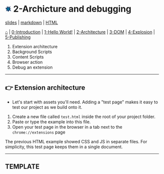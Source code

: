 <!-- paginate: true -->

# <img width="4%" src="../../extension/explode-tutorial-final/assets/img/explosion-tutorial-icon.svg"> 2-Archicture and debugging

<span class="slides-small"><a href="../slides/2-architecture.html">slides</a> | <span class="slides-small"><a href="../markdown/2-architecture.md">markdown</a> | <a href="../www/2-architecture.html">HTML</a></span>

<span class="slides-small">[⌂](../../README.md) | [0-Introduction](0-introduction.html) | [1-Hello World!](1-hello-world.html) | [2-Architecture](2-architecture.html) | [3-DOM](3-dom.html) | [4-Explosion](4-explosion.html) | [5-Publishing](5-publishing.html)</span>

<!--
Presentation comments ...
-->

1. Extension architecture
1. Background Scripts
1. Content Scripts
1. Browser action
1. Debug an extension





---

## 👉 Extension architecture



- Let's start with assets you'll need.
Adding a "test page" makes it easy to test our project as we build onto it.

<div class="twocolumn">
<div class="col">

1. Create a new file called `test.html` inside the root of your project folder.
1. Paste or type the example into this file.
1. Open your test page in the browser in a tab next to the `chrome://extensions` page

</div>
<div class="col">



</div>
</div>

<div class="slides-small caption">The previous HTML example showed CSS and JS in separate files. For simplicity, this test page keeps them in a single document.</div>















---

## TEMPLATE

<div class="twocolumn">
<div class="col">



</div>
<div class="col">



</div>
</div>
